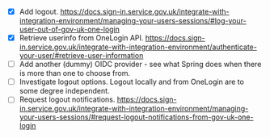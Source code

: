 - [X] Add logout.  https://docs.sign-in.service.gov.uk/integrate-with-integration-environment/managing-your-users-sessions/#log-your-user-out-of-gov-uk-one-login
- [X] Retrieve userinfo from OneLogin API.  https://docs.sign-in.service.gov.uk/integrate-with-integration-environment/authenticate-your-user/#retrieve-user-information
- [ ] Add another (dummy) OIDC provider - see what Spring does when there is more than one to choose from.
- [ ] Investigate logout options.  Logout locally and from OneLogin are to some degree independent.
- [ ] Request logout notifications.  https://docs.sign-in.service.gov.uk/integrate-with-integration-environment/managing-your-users-sessions/#request-logout-notifications-from-gov-uk-one-login
